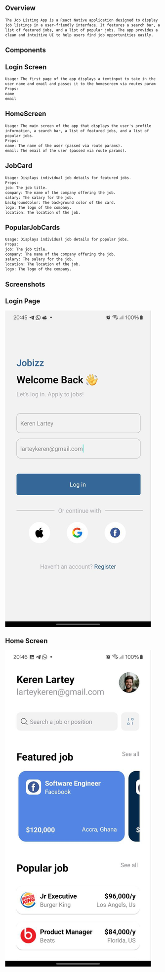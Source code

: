## Overview
    The Job Listing App is a React Native application designed to display job listings in a user-friendly interface. It features a search bar, a list of featured jobs, and a list of popular jobs. The app provides a clean and intuitive UI to help users find job opportunities easily.

## Components
## Login Screen
    Usage: The first page of the app displays a textinput to take in the user name and email and passes it to the homescreen via routes param
    Props: 
    name
    email
## HomeScreen
    Usage: The main screen of the app that displays the user's profile information, a search bar, a list of featured jobs, and a list of popular jobs.
    Props:
    name: The name of the user (passed via route params).
    email: The email of the user (passed via route params).
## JobCard
    Usage: Displays individual job details for featured jobs.
    Props:
    job: The job title.
    company: The name of the company offering the job.
    salary: The salary for the job.
    backgroundColor: The background color of the card.
    logo: The logo of the company.
    location: The location of the job.
## PopularJobCards
    Usage: Displays individual job details for popular jobs.
    Props:
    job: The job title.
    company: The name of the company offering the job.
    salary: The salary for the job.
    location: The location of the job.
    logo: The logo of the company.


## Screenshots
## Login Page
![alt text](loginScreenshot.jpg)

## Home Screen
![alt text](homescreenScreennshot.jpg)
